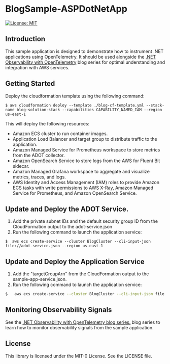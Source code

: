 # BlogSample-ASPDotNetApp

[![License: MIT](https://img.shields.io/badge/License-MIT-yellow.svg)](https://opensource.org/licenses/MIT)

## Introduction
This sample application is designed to demonstrate how to instrument .NET applications using OpenTelemetry.
It should be used alongside the [.NET Observability with OpenTelemetry](https://aws.amazon.com/blogs/dotnet/net-observability-with-opentelemetry-part-1-metrics-using-amazon-prometheus-and-amazon-grafana/) blog series for optimal
understanding and integration with AWS services.

## Getting Started

Deploy the cloudformation template using the following command:

```shell
$ aws cloudformation deploy --template ./blog-cf-template.yml --stack-name blog-solution-stack --capabilities CAPABILITY_NAMED_IAM --region us-east-1
```

This will deploy the following resources:
-	Amazon ECS cluster to run container images.
-	Application Load Balancer and target group to distribute traffic to the application.
-	Amazon Managed Service for Prometheus workspace to store metrics from the ADOT collector.
-	Amazon OpenSearch Service to store logs from the AWS for Fluent Bit sidecar.
-	Amazon Managed Grafana workspace to aggregate and visualize metrics, traces, and logs.
-	AWS Identity and Access Management (IAM) roles to provide Amazon ECS tasks with write permissions to AWS X-Ray, Amazon Managed Service for Prometheus, and Amazon OpenSearch Service.


## Update and Deploy the ADOT Service.

1. Add the private subnet IDs and the default security group ID from the CloudFormation output to the adot-service.json
2. Run the following command to launch the application service:

```shell
$  aws ecs create-service --cluster BlogCluster --cli-input-json file://adot-service.json --region us-east-1
```
## Update and Deploy the Application Service

1. Add the "targetGroupArn" from the CloudFormation output to the sample-app-service.json.
2. Run the following command to launch the application service:

```zsh
$   aws ecs create-service --cluster BlogCluster --cli-input-json file://sample-app-service.json --region us-east-1
```

## Monitoring Observability Signals
See the [.NET Observability with OpenTelemetry blog series.](https://aws.amazon.com/blogs/dotnet/net-observability-with-opentelemetry-part-1-metrics-using-amazon-prometheus-and-amazon-grafana/) blog series to learn 
how to monitor observability signals from the sample application.

## License

This library is licensed under the MIT-0 License. See the LICENSE file.

